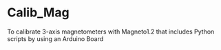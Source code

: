 # Calib_Mag
To calibrate 3-axis magnetometers with Magneto1.2 that includes Python scripts by using an Arduino Board
